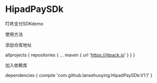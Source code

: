 # HipadPaySDk
叮咚支付SDKdemo

使用方法

添加仓库地址

allprojects {
		repositories {
			...
			maven { url 'https://jitpack.io' }
		}
	}

加入依赖库

 dependencies {
	         compile 'com.github.lansehuoying:HipadPaySDk:V1.1'
	}
